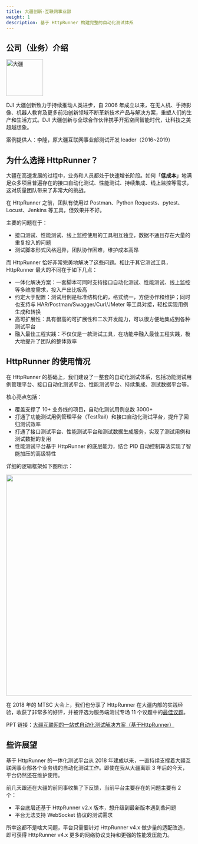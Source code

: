 ```yaml
---
title: 大疆创新-互联网事业部
weight: 1
description: 基于 HttpRunner 构建完整的自动化测试体系
---
```


## 公司（业务）介绍

<a href="https://www.dji.com/cn"><img src="/image/logo/dji.jpeg" title="大疆" width="100"></a>

DJI 大疆创新致力于持续推动人类进步，自 2006 年成立以来，在无人机、手持影像、机器人教育及更多前沿创新领域不断革新技术产品与解决方案，重塑人们的生产和生活方式。DJI 大疆创新与全球合作伙伴携手开拓空间智能时代，让科技之美超越想象。

案例提供人：李隆，原大疆互联网事业部测试开发 leader（2016~2019）

## 为什么选择 HttpRunner？

大疆在高速发展的过程中，业务和人员都处于快速增长阶段。如何「**低成本**」地满足众多项目普遍存在的接口自动化测试、性能测试、持续集成、线上监控等需求，这对质量团队带来了非常大的挑战。

在 HttpRunner 之前，团队有使用过 Postman、Python Requests、pytest、Locust、Jenkins 等工具，但效果并不好。

主要的问题在于：

- 接口测试、性能测试、线上监控使用的工具相互独立，数据不通且存在大量的重复投入的问题
- 测试脚本形式风格迥异，团队协作困难，维护成本高昂

而 HttpRunner 恰好非常完美地解决了这些问题。相比于其它测试工具，HttpRunner 最大的不同在于如下几点：

- 一体化解决方案：一套脚本可同时支持接口自动化测试、性能测试、线上监控等多维度需求，投入产出比极高
- 约定大于配置：测试用例是标准结构化的，格式统一，方便协作和维护；同时也支持与 HAR/Postman/Swagger/Curl/JMeter 等工具对接，轻松实现用例生成和转换
- 高可扩展性：具有很高的可扩展性和二次开发能力，可以很方便地集成到各种测试平台
- 融入最佳工程实践：不仅仅是一款测试工具，在功能中融入最佳工程实践，极大地提升了团队的整体效率

## HttpRunner 的使用情况

在 HttpRunner 的基础上，我们建设了一整套的自动化测试体系，包括功能测试用例管理平台、接口自动化测试平台、性能测试平台、持续集成、测试数据平台等。

核心亮点包括：

- 覆盖支撑了 10+ 业务线的项目，自动化测试用例总数 3000+
- 打通了功能测试用例管理平台（TestRail）和接口自动化测试平台，提升了回归测试效率
- 打通了接口测试平台、性能测试平台和测试数据生成服务，实现了测试用例和测试数据的复用
- 性能测试平台基于 HttpRunner 的底层能力，结合 PID 自动控制算法实现了智能加压的高级特性

详细的逻辑框架如下图所示：

<img src="/image/dji-test-center.png" width="600">

在 2018 年的 MTSC 大会上，我们也分享了 HttpRunner 在大疆内部的实践经验，收获了非常多的好评，并被评选为服务端测试专场 11 个议题中的[最佳议题]。

PPT 链接：[大疆互联网的一站式自动化测试解决方案（基于HttpRunner）][PPT]

## 些许展望

基于 HttpRunner 的一体化测试平台从 2018 年建成以来，一直持续支撑着大疆互联网事业部各个业务线的自动化测试工作。即使在我从大疆离职 3 年后的今天，平台仍然还在维护使用。

前几天跟还在大疆的前同事收集了下反馈，当前平台主要存在的问题主要有 2 个：

- 平台底层还基于 HttpRunner v2.x 版本，想升级到最新版本遇到些问题
- 平台无法支持 WebSocket 协议的测试需求

所幸这都不是啥大问题，平台只需要针对 HttpRunner v4.x 做少量的适配改造，即可获得 HttpRunner v4.x 更多的网络协议支持和更强的性能发压能力。


[PPT]: https://github.com/debugtalk/speech/blob/master/DJI-HttpRunner.pdf
[最佳议题]: https://testerhome.com/topics/15163
